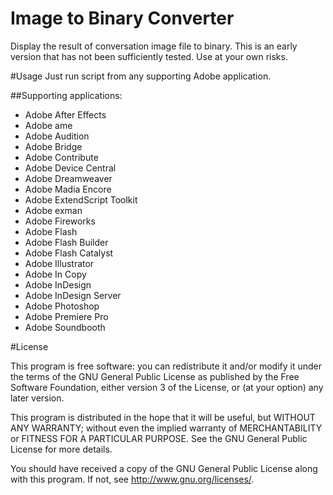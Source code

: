 Image to Binary Converter
====================

Display the result of conversation image file to binary. This is an early version that has not been sufficiently tested. Use at your own risks.

#Usage
Just run script from any supporting Adobe application.

##Supporting applications:

- Adobe After Effects
- Adobe ame
- Adobe Audition
- Adobe Bridge
- Adobe Contribute
- Adobe Device Central
- Adobe Dreamweaver
- Adobe Madia Encore
- Adobe ExtendScript Toolkit
- Adobe exman
- Adobe Fireworks
- Adobe Flash
- Adobe Flash Builder
- Adobe Flash Catalyst
- Adobe Illustrator
- Adobe In Copy
- Adobe InDesign
- Adobe InDesign Server
- Adobe Photoshop
- Adobe Premiere Pro
- Adobe Soundbooth

#License  

This program is free software: you can redistribute it and/or modify it under the terms of the GNU General Public License as published by the Free Software Foundation, either version 3 of the License, or (at your option) any later version.

This program is distributed in the hope that it will be useful, but WITHOUT ANY WARRANTY; without even the implied warranty of MERCHANTABILITY or FITNESS FOR A PARTICULAR PURPOSE.  See the GNU General Public License for more details.

You should have received a copy of the GNU General Public License along with this program.  If not, see <http://www.gnu.org/licenses/>.


